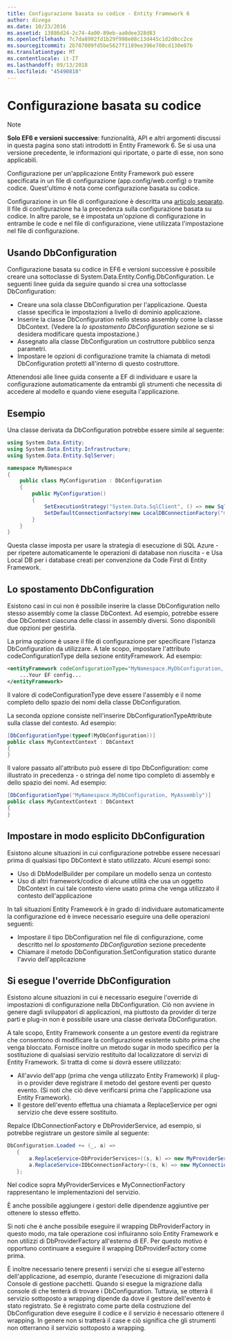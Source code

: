 ```yaml
---
title: Configurazione basata su codice - Entity Framework 6
author: divega
ms.date: 10/23/2016
ms.assetid: 13886d24-2c74-4a00-89eb-aa0dee328d83
ms.openlocfilehash: 7c7da8992fd1b29f998e08c13d445c1d2d8cc2ce
ms.sourcegitcommit: 2b787009fd5be5627f1189ee396e708cd130e07b
ms.translationtype: MT
ms.contentlocale: it-IT
ms.lasthandoff: 09/13/2018
ms.locfileid: "45490818"
---
```

# <a name="code-based-configuration"></a>Configurazione basata su codice
> [!NOTE]
> **Solo EF6 e versioni successive**: funzionalità, API e altri argomenti discussi in questa pagina sono stati introdotti in Entity Framework 6. Se si usa una versione precedente, le informazioni qui riportate, o parte di esse, non sono applicabili.  

Configurazione per un'applicazione Entity Framework può essere specificata in un file di configurazione (app.config/web.config) o tramite codice. Quest'ultimo è nota come configurazione basata su codice.  

Configurazione in un file di configurazione è descritta una [articolo separato](config-file.md). Il file di configurazione ha la precedenza sulla configurazione basata su codice. In altre parole, se è impostata un'opzione di configurazione in entrambe le code e nel file di configurazione, viene utilizzata l'impostazione nel file di configurazione.  

## <a name="using-dbconfiguration"></a>Usando DbConfiguration  

Configurazione basata su codice in EF6 e versioni successive è possibile creare una sottoclasse di System.Data.Entity.Config.DbConfiguration. Le seguenti linee guida da seguire quando si crea una sottoclasse DbConfiguration:  

- Creare una sola classe DbConfiguration per l'applicazione. Questa classe specifica le impostazioni a livello di dominio applicazione.  
- Inserire la classe DbConfiguration nello stesso assembly come la classe DbContext. (Vedere la *lo spostamento DbConfiguration* sezione se si desidera modificare questa impostazione.)  
- Assegnato alla classe DbConfiguration un costruttore pubblico senza parametri.  
- Impostare le opzioni di configurazione tramite la chiamata di metodi DbConfiguration protetti all'interno di questo costruttore.  

Attenendosi alle linee guida consente a EF di individuare e usare la configurazione automaticamente da entrambi gli strumenti che necessita di accedere al modello e quando viene eseguita l'applicazione.  

## <a name="example"></a>Esempio  

Una classe derivata da DbConfiguration potrebbe essere simile al seguente:  

``` csharp
using System.Data.Entity;
using System.Data.Entity.Infrastructure;
using System.Data.Entity.SqlServer;

namespace MyNamespace
{
    public class MyConfiguration : DbConfiguration
    {
        public MyConfiguration()
        {
            SetExecutionStrategy("System.Data.SqlClient", () => new SqlAzureExecutionStrategy());
            SetDefaultConnectionFactory(new LocalDBConnectionFactory("mssqllocaldb"));
        }
    }
}
```  

Questa classe imposta per usare la strategia di esecuzione di SQL Azure - per ripetere automaticamente le operazioni di database non riuscita - e Usa Local DB per i database creati per convenzione da Code First di Entity Framework.  

## <a name="moving-dbconfiguration"></a>Lo spostamento DbConfiguration  

Esistono casi in cui non è possibile inserire la classe DbConfiguration nello stesso assembly come la classe DbContext. Ad esempio, potrebbe essere due DbContext ciascuna delle classi in assembly diversi. Sono disponibili due opzioni per gestirla.  

La prima opzione è usare il file di configurazione per specificare l'istanza DbConfiguration da utilizzare. A tale scopo, impostare l'attributo codeConfigurationType della sezione entityFramework. Ad esempio:  

``` xml
<entityFramework codeConfigurationType="MyNamespace.MyDbConfiguration, MyAssembly">
    ...Your EF config...
</entityFramework>
```  

Il valore di codeConfigurationType deve essere l'assembly e il nome completo dello spazio dei nomi della classe DbConfiguration.  

La seconda opzione consiste nell'inserire DbConfigurationTypeAttribute sulla classe del contesto. Ad esempio:  

``` csharp  
[DbConfigurationType(typeof(MyDbConfiguration))]
public class MyContextContext : DbContext
{
}
```  

Il valore passato all'attributo può essere di tipo DbConfiguration: come illustrato in precedenza - o stringa del nome tipo completo di assembly e dello spazio dei nomi. Ad esempio:  

``` csharp
[DbConfigurationType("MyNamespace.MyDbConfiguration, MyAssembly")]
public class MyContextContext : DbContext
{
}
```  

## <a name="setting-dbconfiguration-explicitly"></a>Impostare in modo esplicito DbConfiguration  

Esistono alcune situazioni in cui configurazione potrebbe essere necessari prima di qualsiasi tipo DbContext è stato utilizzato. Alcuni esempi sono:  

- Uso di DbModelBuilder per compilare un modello senza un contesto  
- Uso di altri framework/codice di alcune utilità che usa un oggetto DbContext in cui tale contesto viene usato prima che venga utilizzato il contesto dell'applicazione  

In tali situazioni Entity Framework è in grado di individuare automaticamente la configurazione ed è invece necessario eseguire una delle operazioni seguenti:  

- Impostare il tipo DbConfiguration nel file di configurazione, come descritto nel *lo spostamento DbConfiguration* sezione precedente
- Chiamare il metodo DbConfiguration.SetConfiguration statico durante l'avvio dell'applicazione  

## <a name="overriding-dbconfiguration"></a>Si esegue l'override DbConfiguration  

Esistono alcune situazioni in cui è necessario eseguire l'override di impostazioni di configurazione nella DbConfiguration. Ciò non avviene in genere dagli sviluppatori di applicazioni, ma piuttosto da provider di terze parti e plug-in non è possibile usare una classe derivata DbConfiguration.  

A tale scopo, Entity Framework consente a un gestore eventi da registrare che consentono di modificare la configurazione esistente subito prima che venga bloccato.  Fornisce inoltre un metodo sugar in modo specifico per la sostituzione di qualsiasi servizio restituito dal localizzatore di servizi di Entity Framework. Si tratta di come si dovrà essere utilizzato:  

- All'avvio dell'app (prima che venga utilizzato Entity Framework) il plug-in o provider deve registrare il metodo del gestore eventi per questo evento. (Si noti che ciò deve verificarsi prima che l'applicazione usa Entity Framework).  
- Il gestore dell'evento effettua una chiamata a ReplaceService per ogni servizio che deve essere sostituito.  

Repalce IDbConnectionFactory e DbProviderService, ad esempio, si potrebbe registrare un gestore simile al seguente:  

``` csharp
DbConfiguration.Loaded += (_, a) =>
   {
       a.ReplaceService<DbProviderServices>((s, k) => new MyProviderServices(s));
       a.ReplaceService<IDbConnectionFactory>((s, k) => new MyConnectionFactory(s));
   };
```  

Nel codice sopra MyProviderServices e MyConnectionFactory rappresentano le implementazioni del servizio.  

È anche possibile aggiungere i gestori delle dipendenze aggiuntive per ottenere lo stesso effetto.  

Si noti che è anche possibile eseguire il wrapping DbProviderFactory in questo modo, ma tale operazione così influiranno solo Entity Framework e non utilizzi di DbProviderFactory all'esterno di EF. Per questo motivo è opportuno continuare a eseguire il wrapping DbProviderFactory come prima.  

È inoltre necessario tenere presenti i servizi che si esegue all'esterno dell'applicazione, ad esempio, durante l'esecuzione di migrazioni dalla Console di gestione pacchetti. Quando si esegue la migrazione dalla console di che tenterà di trovare i DbConfiguration. Tuttavia, se otterrà il servizio sottoposto a wrapping dipende da dove il gestore dell'evento è stato registrato. Se è registrato come parte della costruzione del DbConfiguration deve eseguire il codice e il servizio è necessario ottenere il wrapping. In genere non si tratterà il case e ciò significa che gli strumenti non otterranno il servizio sottoposto a wrapping.  
